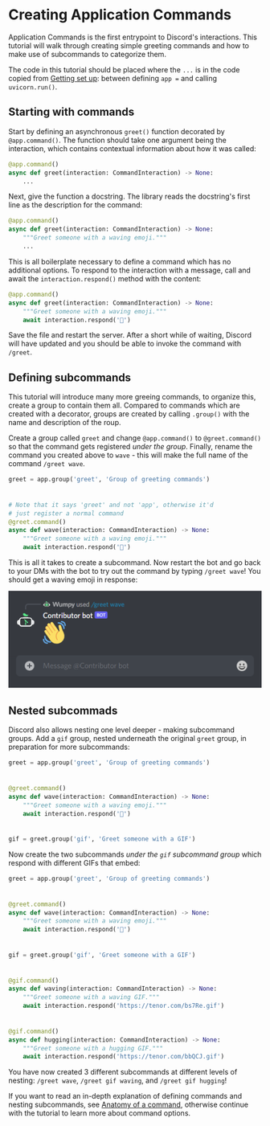 # Creating Application Commands

Application Commands is the first entrypoint to Discord's interactions. This
tutorial will walk through creating simple greeting commands and how to make
use of subcommands to categorize them.

The code in this tutorial should be placed where the `...` is in the code
copied from [Getting set up](./getting-set-up): between defining `app =` and
calling `uvicorn.run()`.

## Starting with commands

Start by defining an asynchronous `greet()` function decorated by
`@app.command()`. The function should take one argument being the interaction,
which contains contextual information about how it was called:

```python
@app.command()
async def greet(interaction: CommandInteraction) -> None:
    ...
```

Next, give the function a docstring. The library reads the docstring's first
line as the description for the command:

```python
@app.command()
async def greet(interaction: CommandInteraction) -> None:
    """Greet someone with a waving emoji."""
    ...
```

This is all boilerplate necessary to define a command which has no additional
options. To respond to the interaction with a message, call and await the
`interaction.respond()` method with the content:

```python
@app.command()
async def greet(interaction: CommandInteraction) -> None:
    """Greet someone with a waving emoji."""
    await interaction.respond('👋')
```

Save the file and restart the server. After a short while of waiting, Discord
will have updated and you should be able to invoke the command with `/greet`.

## Defining subcommands

This tutorial will introduce many more greeing commands, to organize this,
create a group to contain them all. Compared to commands which are created with
a decorator, groups are created by calling `.group()` with the name and
description of the roup.

Create a group called `greet` and change `@app.command()` to `@greet.command()`
so that the command gets registered *under the group*. Finally, rename the
command you created above to `wave` - this will make the full name of the
command `/greet wave`.

```python
greet = app.group('greet', 'Group of greeting commands')


# Note that it says 'greet' and not 'app', otherwise it'd
# just register a normal command
@greet.command()
async def wave(interaction: CommandInteraction) -> None:
    """Greet someone with a waving emoji."""
    await interaction.respond('👋')
```

This is all it takes to create a subcommand. Now restart the bot and go back
to your DMs with the bot to try out the command by typing `/greet wave`! You
should get a waving emoji in response:

![Bot responding to `/greet wave` command interaction](./used-greet-command.png)

## Nested subcommads

Discord also allows nesting one level deeper - making subcommand groups.
Add a `gif` group, nested underneath the original `greet` group, in
preparation for more subcommands:

```python
greet = app.group('greet', 'Group of greeting commands')


@greet.command()
async def wave(interaction: CommandInteraction) -> None:
    """Greet someone with a waving emoji."""
    await interaction.respond('👋')


gif = greet.group('gif', 'Greet someone with a GIF')
```

Now create the two subcommands *under the `gif` subcommand group* which respond
with different GIFs that embed:

```python
greet = app.group('greet', 'Group of greeting commands')


@greet.command()
async def wave(interaction: CommandInteraction) -> None:
    """Greet someone with a waving emoji."""
    await interaction.respond('👋')


gif = greet.group('gif', 'Greet someone with a GIF')


@gif.command()
async def waving(interaction: CommandInteraction) -> None:
    """Greet someone with a waving GIF."""
    await interaction.respond('https://tenor.com/bs7Re.gif')


@gif.command()
async def hugging(interaction: CommandInteraction) -> None:
    """Greet someone with a hugging GIF."""
    await interaction.respond('https://tenor.com/bbQCJ.gif')
```

You have now created 3 different subcommands at different levels of nesting:
`/greet wave`, `/greet gif waving`, and `/greet gif hugging`!

If you want to read an in-depth explanation of defining commands and nesting
subcommands, see [Anatomy of a command](../topics/anatomy-of-a-command),
otherwise continue with the tutorial to learn more about command options.

